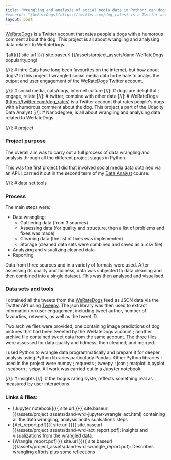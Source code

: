 ```yaml
---
title: "Wrangling and analysis of social media data in Python: can dogs pics be engaging too?"
#excerpt: "[WeRateDogs](https://twitter.com/dog_rates) is a Twitter account that rates people's dogs with a humorous comment about the dog. This project is all about wrangling and analysing data related to WeRateDogs."
layout: post
---
```

[WeRateDogs](https://twitter.com/dog_rates) is a Twitter account that rates people's dogs with a humorous comment about the dog. This project is all about wrangling and analysing data related to WeRateDogs.

![alt]({{ site.url }}{{ site.baseurl }}/assets/project_assets/dand-WeRateDogs-popularity.png)
<!-- break -->

[//]: # intro
[Cats](https://www.theguardian.com/lifeandstyle/2014/mar/16/why-internet-loves-cats-not-dogs) have long been favourites on the internet, but how about dogs? In this project I wrangled social media data to be bale to analys the output and user engagement of the [WeRateDogs](https://twitter.com/dog_rates) Twitter account.

[//]: # social media, cats/dogs, internet culture
[//]: # dogs are delightful ; engage, relate
[//]: # twitter, combine with other data
[//]: # WeRateDogs (https://twitter.com/dog_rates) is a Twitter account that rates people's dogs with a humorous comment about the dog. This project,a part of the Udacity Data Analyst [//]: # Nanodegree, is all about wrangling and analysing data related to WeRateDogs.

[//]: # project
### Project purpose
The overall aim was to carry out a full process of data wrangling and analysis through all the different project stages in Python. 

This was the first project I did that involved social media data obtained via an API.  I carried it out in the second term of my [Data Analyst](https://github.com/PierreHentges/DAND) course.

[//]: # data set tools
### Process
The main steps were:
- Data wrangling: 
   - Gathering data (from 3 sources)
   - Assessing data (for quality and structure, then a list of problems and fixes was made)
   - Cleaning data (the list of fixes was implemented)
   - Storage (cleaned data sets were combined and saved as a .csv file)
- Analyzing and visualizing cleaned data
- Reporting

Data from three sources and in a variety of formats were used. After assessing its quality and tidiness, data was subjected to data cleaning and then combined into a single dataset. This was then analysed and visualised.

### Data sets and tools
I obtained all the tweets from the [WeRateDogs](https://twitter.com/dog_rates) feed as JSON data via the Twitter API using [Tweepy](https://www.tweepy.org/). The json library was then used to extract information on user engagement including tweet author, number of favourties, retweets, as well as the tweet ID.

Two archive files were provided, one containing image predictions of dog pictures that had been tweeted by the WeRateDogs account ; another archive file contained tweet data from the same account. The three files were assessed for data quality and tidiness, then cleaned, and merged. 

I used Python to wrangle data programmatically and prepare it for deeper analysis using Python libraries particularly Pandas. Other Python libraries I used in the project were numpy ; requests ; tweepy ; json ; matplotlib.pyplot ; seaborn ; scipy. All work was carried out in a Jupyter notebook.



[//]: # insights
[//]: # the bogus rating syste, reflects something real as measured by user interactions





### Links & files:
* [Jupyter notebook]({{ site.url }}{{ site.baseurl }}/assets/project_assets/dand-wrd-jupyter-wrangle_act.html) containing all the data wrangling, analysis and visualsations steps
* [Act_report.pdf]({{ site.url }}{{ site.baseurl }}/assets/project_assets/dand-wrd-act_report.pdf): Insights and visualizations from the wrangled data.
* [Wrangle_report.pdf]({{ site.url }}{{ site.baseurl }}/assets/project_assets/dand-wrd-wrangle_report.pdf): Describes wrangling efforts plus some reflections
